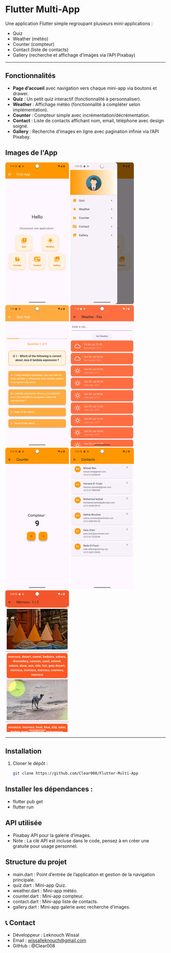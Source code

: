 # Flutter Multi-App

Une application Flutter simple regroupant plusieurs mini-applications :
- Quiz
- Weather (météo)
- Counter (compteur)
- Contact (liste de contacts)
- Gallery (recherche et affichage d’images via l’API Pixabay)

---

## Fonctionnalités

- **Page d’accueil** avec navigation vers chaque mini-app via boutons et drawer.
- **Quiz** : Un petit quiz interactif (fonctionnalité à personnaliser).
- **Weather** : Affichage météo (fonctionnalité à compléter selon implémentation).
- **Counter** : Compteur simple avec incrémentation/décrémentation.
- **Contact** : Liste de contacts affichant nom, email, téléphone avec design soigné.
- **Gallery** : Recherche d’images en ligne avec pagination infinie via l’API Pixabay.
## Images de l'App
<img src="/images/Mainpage.png" alt="Aperçu du Chat" width="200" />
<img src="/images/Drawer.png" alt="Aperçu du Chat" width="200" />
<img src="/images/quiz.png" alt="Aperçu du Chat" width="200" />
<img src="/images/weather.png" alt="Aperçu du Chat" width="200" />
<img src="/images/counter.png" alt="Aperçu du Chat" width="200" />
<img src="/images/contact.png" alt="Aperçu du Chat" width="200" />
<img src="/images/gallery.png" alt="Aperçu du Chat" width="200" />


---

## Installation

1. Cloner le dépôt :
   ```bash
   git clone https://github.com/Clear008/Flutter-Multi-App


## Installer les dépendances :
- flutter pub get
- flutter run

## API utilisée
- Pixabay API pour la galerie d’images.
- Note : La clé API est incluse dans le code, pensez à en créer une gratuite pour usage personnel.


## Structure du projet
- main.dart : Point d’entrée de l’application et gestion de la navigation principale.
- quiz.dart : Mini-app Quiz.
- weather.dart : Mini-app météo.
- counter.dart : Mini-app compteur.
- contact.dart : Mini-app liste de contacts.
- gallery.dart : Mini-app galerie avec recherche d’images.


## 📞 Contact
- Développeur : Leknouch Wissal
- Email : wissalleknouch@gmail.com
- GitHub : @Clear008